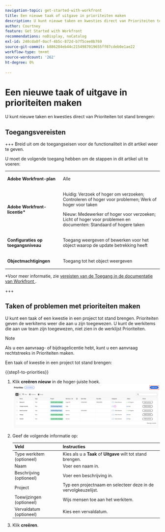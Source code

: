```yaml
---
navigation-topic: get-started-with-workfront
title: Een nieuwe taak of uitgave in prioriteiten maken
description: U kunt nieuwe taken en kwesties direct van Prioriteiten tot stand brengen.
author: Courtney
feature: Get Started with Workfront
recommendations: noDisplay, noCatalog
exl-id: 240cda0f-0acf-4b5c-872d-b7f5cee0b769
source-git-commit: b886284eb44c2154987019655ff07cdeb0e1ae22
workflow-type: tm+mt
source-wordcount: '262'
ht-degree: 0%

---
```


# Een nieuwe taak of uitgave in prioriteiten maken

U kunt nieuwe taken en kwesties direct van Prioriteiten tot stand brengen:

## Toegangsvereisten

+++ Breid uit om de toegangseisen voor de functionaliteit in dit artikel weer te geven.

U moet de volgende toegang hebben om de stappen in dit artikel uit te voeren:

<table style="table-layout:auto"> 
 <col> 
 </col> 
 <col> 
 </col> 
 <tbody> 
  <tr> 
   <td role="rowheader"><strong>Adobe Workfront-plan</strong></td> 
   <td> <p>Alle</p> </td> 
  </tr> 
  <tr> 
   <td role="rowheader"><strong>Adobe Workfront-licentie*</strong></td> 
   <td> 
   <p>Huidig: Verzoek of hoger om verzoeken; Controleren of hoger voor problemen; Werk of hoger voor taken</p>
   <p>Nieuw: Medewerker of hoger voor verzoeken; Licht of hoger voor problemen en documenten: Standaard of hogere taken</p> 
   </td> 
  </tr> 
  <tr> 
   <td role="rowheader"><strong>Configuraties op toegangsniveau</strong></td> 
   <td> <p>Toegang weergeven of bewerken voor het object waarop de update betrekking heeft</p></td> 
  </tr> 
  <tr> 
   <td role="rowheader"><strong>Objectmachtigingen</strong></td> 
   <td> <p>Toegang tot het object weergeven</p></td> 
  </tr> 
 </tbody> 
</table>

*Voor meer informatie, zie [&#x200B; vereisten van de Toegang in de documentatie van Workfront &#x200B;](/help/quicksilver/administration-and-setup/add-users/access-levels-and-object-permissions/access-level-requirements-in-documentation.md).

+++

## Taken of problemen met prioriteiten maken

U kunt een taak of een kwestie in een project tot stand brengen. Prioriteiten geven de werkitems weer die aan u zijn toegewezen. U kunt de werkitems die aan uw team zijn toegewezen, niet zien in de werklijst Prioriteiten.

>[!NOTE]
>
>Als u een aanvraag- of bijdragelicentie hebt, kunt u een aanvraag rechtstreeks in Prioriteiten maken.

Een taak of kwestie in een project tot stand brengen:

{{step1-to-priorities}}

1. Klik **creëren nieuw** in de hoger-juiste hoek.
   ![&#x200B; creeer nieuw (productie) &#x200B;](assets/create-new--.png)
1. Geef de volgende informatie op:

   | Veld | Instructies |
   |---------------|-------------|
   | Type werkitem (optioneel) | Kies als u a **Taak** of **Uitgave** wilt tot stand brengen. |
   | Naam | Voer een naam in. |
   | Beschrijving (optioneel) | Voer een beschrijving in. |
   | Project | Typ een projectnaam en selecteer deze in de vervolgkeuzelijst. |
   | Toewijzingen (optioneel) | Wijs mensen toe aan het werkitem. |
   | Vervaldatum (optioneel) | Kies een vervaldatum. |

1. Klik **creëren**.
